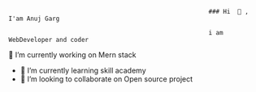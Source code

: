                                                            ### Hi  👋 , I'am Anuj Garg
                                                           
                                                           i am WebDeveloper and coder

  🔭 I’m currently working on Mern stack
- 🌱 I’m currently learning skill academy
- 👯 I’m looking to collaborate on Open source project

<!--
**Anujgarg2024/Anujgarg2024** is a ✨ _special_ ✨ repository because its `README.md` (this file) appears on your GitHub profile.

Here are some ideas to get you started:

- 🔭 I’m currently working on Mern stack
- 🌱 I’m currently learning skill academy
- 👯 I’m looking to collaborate on Ope source project
- 🤔 I’m looking for help with ...
- 💬 Ask me about ...
- 📫 How to reach me: ...
- 😄 Pronouns: ...
- ⚡ Fun fact: ...
-->
